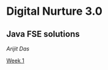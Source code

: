 # **Digital Nurture 3.0**

## **Java FSE solutions**

_Arijit Das_

[Week 1]([https://github.com/Arijitdas0764/Digital_Nurture/week_1](https://github.com/Arijitdas0764/Digital_Nurture/tree/main/week_1))


